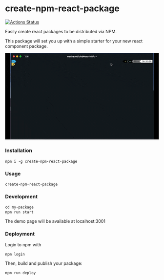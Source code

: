 # create-npm-react-package
[![Actions Status](https://github.com/maxwfreu/create-npm-react-package/workflows/Tests/badge.svg)](https://github.com/maxwfreu/create-npm-react-package/actions)

Easily create react packages to be distributed via NPM.

This package will set you up with a simple starter for your new react component package.

![CLI preview](https://github.com/maxwfreu/create-npm-react-package/blob/master/images/create-npm-react-package.gif "CLI preview")

### Installation
```
npm i -g create-npm-react-package
```

### Usage
```
create-npm-react-package
```

### Development
```
cd my-package
npm run start
```
The demo page will be available at localhost:3001

### Deployment
Login to npm with
```
npm login
```

Then, build and publish your package:
```
npm run deploy
```
